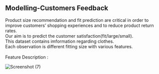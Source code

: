 ## Modelling-Customers Feedback

Product size recommendation and fit prediction are critical in order to improve customers’ shopping experiences and to reduce product return rates.<br>
Our aim is to predict the customer satisfaction(fit/large/small). <br>
This dataset contains imformation regarding clothes. <br>Each observation is different fitting size with various features.
<br>
<br>
Feature Description :

![Screenshot (7)](https://user-images.githubusercontent.com/42676839/111326179-57b8ad00-8692-11eb-8244-477d882fe3bb.png)

